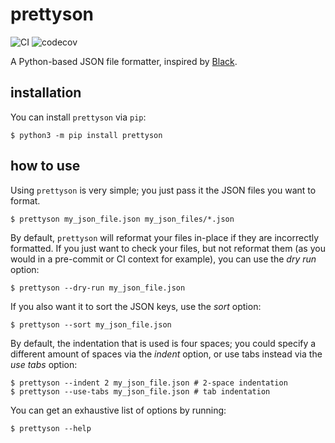 # prettyson

![CI](https://github.com/kokkonisd/prettyson/workflows/CI/badge.svg)
![codecov](https://codecov.io/gh/kokkonisd/prettyson/branch/master/graph/badge.svg)

A Python-based JSON file formatter, inspired by [Black](https://github.com/psf/black).

## installation

You can install `prettyson` via `pip`:

```text
$ python3 -m pip install prettyson
```

## how to use

Using `prettyson` is very simple; you just pass it the JSON files you want to format.

```text
$ prettyson my_json_file.json my_json_files/*.json
```

By default, `prettyson` will reformat your files in-place if they are incorrectly
formatted. If you just want to check your files, but not reformat them (as you would
in a pre-commit or CI context for example), you can use the _dry run_ option:

```text
$ prettyson --dry-run my_json_file.json
```

If you also want it to sort the JSON keys, use the _sort_ option:

```text
$ prettyson --sort my_json_file.json
```

By default, the indentation that is used is four spaces; you could specify a different
amount of spaces via the _indent_ option, or use tabs instead via the _use tabs_ option:

```text
$ prettyson --indent 2 my_json_file.json # 2-space indentation
$ prettyson --use-tabs my_json_file.json # tab indentation
```

You can get an exhaustive list of options by running:

```text
$ prettyson --help
```

